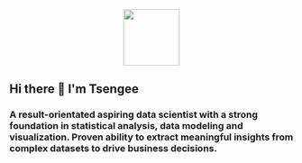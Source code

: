 <div id="header" align="center">
  <img src="https://media.giphy.com/media/M9gbBd9nbDrOTu1Mqx/giphy.gif" width="100"/>
</div>

## Hi there 👋 I'm Tsengee

### A result-orientated aspiring data scientist with a strong foundation in statistical analysis, data modeling and visualization. Proven ability to extract meaningful insights from complex datasets to drive business decisions.

<!--
**tsengee-s/tsengee-s** is a ✨ _special_ ✨ repository because its `README.md` (this file) appears on your GitHub profile.

Here are some ideas to get you started:

- 📚 I’m a current graduate student at the University of Chicago, pursuing a M.S. in Data Science degree
- 😄 I’m currently studying Machine Learning and Time Series Forecasting
- 📫 How to reach me: tsundui@uchicago.edu
- ⚡ Fun fact: I love karaoke
-->
